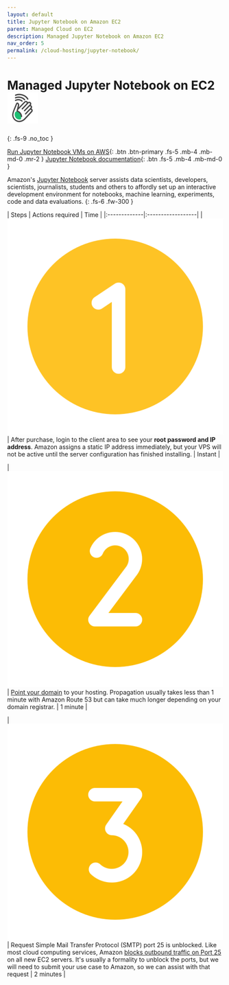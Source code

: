 ```yaml
---
layout: default
title: Jupyter Notebook on Amazon EC2
parent: Managed Cloud on EC2
description: Managed Jupyter Notebook on Amazon EC2
nav_order: 5
permalink: /cloud-hosting/jupyter-notebook/
---
```


# Managed Jupyter Notebook on EC2 ![](/assets/wave.svg)
{: .fs-9 .no_toc }

[Run Jupyter Notebook VMs on AWS](https://cloud.hostjane.com/cloud/){: .btn .btn-primary .fs-5 .mb-4 .mb-md-0 .mr-2 } [Jupyter Notebook documentation](https://docs.jupyter.org/en/latest/){: .btn .fs-5 .mb-4 .mb-md-0 }

Amazon's [Jupyter Notebook](https://jupyter.org/) server assists data scientists, developers, scientists, journalists, students and others to affordly set up an interactive development environment for notebooks, machine learning, experiments, code and data evaluations.
{: .fs-6 .fw-300 }

| Steps       | Actions required    | Time |
|:-------------|:------------------|
|   ![](/assets/one.svg)          | After purchase, login to the client area to see your **root password and IP address**. Amazon assigns a static IP address immediately, but your VPS will not be active until the server configuration has finished installing. | Instant |

| ![](/assets/two.svg)  | [Point your domain](/point-your-domain/) to your hosting. Propagation usually takes less than 1 minute with Amazon Route 53 but can take much longer depending on your domain registrar.  | 1 minute |

| ![](/assets/three.svg)  | Request Simple Mail Transfer Protocol (SMTP) port 25 is unblocked. Like most cloud computing services, Amazon [blocks outbound traffic on Port 25](https://docs.aws.amazon.com/AWSEC2/latest/UserGuide/ec2-resource-limits.html#port-25-throttle) on all new EC2 servers. It's usually a formality to unblock the ports, but we will need to submit your use case to Amazon, so we can assist with that request | 2 minutes |

